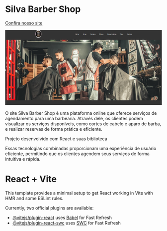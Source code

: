 # Silva Barber Shop

<a href="https://silva-barber-shop-5avw.vercel.app/">Confira nosso site</a>

  <img src="./src/assets/README.png" target="_blank" alt="foto do estabelecimento">

O site Silva Barber Shop é uma plataforma online que oferece serviços de agendamento para uma barbearia. Através dele, os clientes podem visualizar os serviços disponíveis, como cortes de cabelo e aparo de barba, e realizar reservas de forma prática e eficiente.

Projeto desenvolvido com React e suas biblioteca

Essas tecnologias combinadas proporcionam uma experiência de usuário eficiente, permitindo que os clientes agendem seus serviços de forma intuitiva e rápida.


# React + Vite

This template provides a minimal setup to get React working in Vite with HMR and some ESLint rules.

Currently, two official plugins are available:

- [@vitejs/plugin-react](https://github.com/vitejs/vite-plugin-react/blob/main/packages/plugin-react/README.md) uses [Babel](https://babeljs.io/) for Fast Refresh
- [@vitejs/plugin-react-swc](https://github.com/vitejs/vite-plugin-react-swc) uses [SWC](https://swc.rs/) for Fast Refresh

